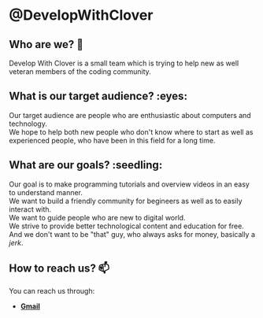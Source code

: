 <h1>@DevelopWithClover</h1>

<h2>Who are we? 🤔</h2>
<p>
  Develop With Clover is a small team which is trying to help new as well veteran members of the coding community. 
</p>

<h2>What is our target audience? :eyes:</h2>
<p>
  Our target audience are people who are enthusiastic about computers and technology.<br>
  We hope to help both new people who don't know where to start as well as experienced people, who have been in this field for a long time.
</p>

<p><h2>What are our goals? :seedling:</h2>

  Our goal is to make programming tutorials and overview videos in an easy to understand manner.<br>
  We want to build a friendly community for begineers as well as  to easily interact with.<br>
  We want to guide people who are new to digital world.<br>
  We strive to provide better technological content and education for free.<br>
  And we don't want to be "that" guy, who always asks for money, basically a <i>jerk</i>.
</p>

<h2>How to reach us? 📫</h2>
 You can reach us through:<br>
<ul>
  <li>
    <b><a href="mailto:developwithano@gmail.com">Gmail</a></b>
   </li>
</ul>

<!---
DevelopWithClover/DevelopWithClover is a ✨ special ✨ repository because its `README.md` (this file) appears on your GitHub profile.
You can click the Preview link to take a look at your changes.
--->
